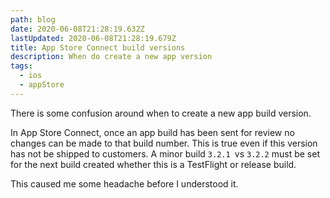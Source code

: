 ```yaml
---
path: blog
date: 2020-06-08T21:28:19.632Z
lastUpdated: 2020-06-08T21:28:19.679Z
title: App Store Connect build versions
description: When do create a new app version
tags:
  - ios
  - appStore
---
```

There is some confusion around when to create a new app build version.

In App Store Connect, once an app build has been sent for review no changes can be made to that build number. This is true even if this version has not be shipped to customers. A minor build `3.2.1 `vs `3.2.2` must be set for the next build created whether this is a TestFlight or release build.

This caused me some headache before I understood it.
